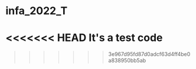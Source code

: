 # infa_2022_T
<<<<<<< HEAD
It's a test code
=======
>>>>>>> 3e967d95fd87d0adcf63d4ff4be0a838950bb5ab

